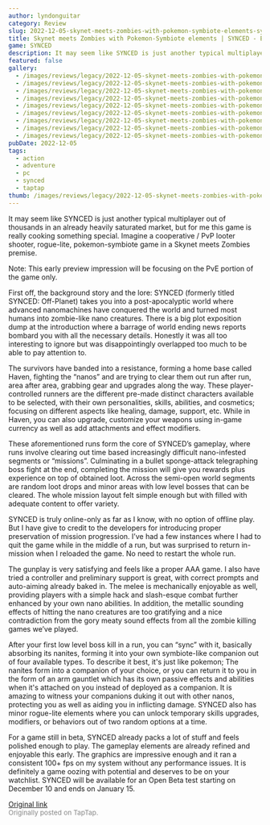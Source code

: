```yaml
---
author: lyndonguitar
category: Review
slug: 2022-12-05-skynet-meets-zombies-with-pokemon-symbiote-elements-synced-early-preview-impressions
title: Skynet meets Zombies with Pokemon-Symbiote elements | SYNCED - Early Preview Impressions
game: SYNCED
description: It may seem like SYNCED is just another typical multiplayer out of thousands in an already heavily saturated market, but for me this game is really cooking something special. Imagine a cooperative / PvP looter shooter, rogue-lite, pokemon-symbiote game in a Skynet meets Zombies premise.
featured: false
gallery:
  - /images/reviews/legacy/2022-12-05-skynet-meets-zombies-with-pokemon-symbiote-elements--synced---early-preview-impressions-0.avif
  - /images/reviews/legacy/2022-12-05-skynet-meets-zombies-with-pokemon-symbiote-elements--synced---early-preview-impressions-1.avif
  - /images/reviews/legacy/2022-12-05-skynet-meets-zombies-with-pokemon-symbiote-elements--synced---early-preview-impressions-2.avif
  - /images/reviews/legacy/2022-12-05-skynet-meets-zombies-with-pokemon-symbiote-elements--synced---early-preview-impressions-3.avif
  - /images/reviews/legacy/2022-12-05-skynet-meets-zombies-with-pokemon-symbiote-elements--synced---early-preview-impressions-4.avif
  - /images/reviews/legacy/2022-12-05-skynet-meets-zombies-with-pokemon-symbiote-elements--synced---early-preview-impressions-5.avif
  - /images/reviews/legacy/2022-12-05-skynet-meets-zombies-with-pokemon-symbiote-elements--synced---early-preview-impressions-6.avif
  - /images/reviews/legacy/2022-12-05-skynet-meets-zombies-with-pokemon-symbiote-elements--synced---early-preview-impressions-7.avif
  - /images/reviews/legacy/2022-12-05-skynet-meets-zombies-with-pokemon-symbiote-elements--synced---early-preview-impressions-8.avif
pubDate: 2022-12-05
tags:
  - action
  - adventure
  - pc
  - synced
  - taptap
thumb: /images/reviews/legacy/2022-12-05-skynet-meets-zombies-with-pokemon-symbiote-elements--synced---early-preview-impressions-0.avif
---
```


It may seem like SYNCED is just another typical multiplayer out of thousands in an already heavily saturated market, but for me this game is really cooking something special. Imagine a cooperative / PvP looter shooter, rogue-lite, pokemon-symbiote game in a Skynet meets Zombies premise.

Note: This early preview impression will be focusing on the PvE portion of the game only.

First off, the background story and the lore: SYNCED (formerly titled SYNCED: Off-Planet) takes you into a post-apocalyptic world where advanced nanomachines have conquered the world and turned most humans into zombie-like nano creatures. There is a big plot exposition dump at the introduction where a barrage of world ending news reports bombard you with all the necessary details. Honestly it was all too interesting to ignore but was disappointingly overlapped too much to be able to pay attention to.

The survivors have banded into a resistance, forming a home base called Haven, fighting the “nanos” and are trying to clear them out run after run, area after area, grabbing gear and upgrades along the way. These player-controlled runners are the different pre-made distinct characters available to be selected, with their own personalities, skills, abilities, and cosmetics; focusing on different aspects like healing, damage, support, etc. While in Haven, you can also upgrade, customize your weapons using in-game currency as well as add attachments and effect modifiers.

These aforementioned runs form the core of SYNCED’s gameplay, where runs involve clearing out time based increasingly difficult nano-infested segments or “missions”. Culminating in a bullet sponge-attack telegraphing boss fight at the end, completing the mission will give you rewards plus experience on top of obtained loot. Across the semi-open world segments are random loot drops and minor areas with low level bosses that can be cleared. The whole mission layout felt simple enough but with filled with adequate content to offer variety.

SYNCED is truly online-only as far as I know, with no option of offline play. But I have give to credit to the developers for introducing proper preservation of mission progression. I’ve had a few instances where I had to quit the game while in the middle of a run, but was surprised to return in-mission when I reloaded the game. No need to restart the whole run.

The gunplay is very satisfying and feels like a proper AAA game. I also have tried a controller and preliminary support is great, with correct prompts and auto-aiming already baked in. The melee is mechanically enjoyable as well, providing players with a simple hack and slash-esque combat further enhanced by your own nano abilities. In addition, the metallic sounding effects of hitting the nano creatures are too gratifying and a nice contradiction from the gory meaty sound effects from all the zombie killing games we’ve played.

After your first low level boss kill in a run, you can “sync” with it, basically absorbing its nanites, forming it into your own symbiote-like companion out of four available types. To describe it best, it's just like pokemon; The nanites form into a companion of your choice, or you can return it to you in the form of an arm gauntlet which has its own passive effects and abilities when it's attached on you instead of deployed as a companion. It is amazing to witness your companions duking it out with other nanos, protecting you as well as aiding you in inflicting damage. SYNCED also has minor rogue-lite elements where you can unlock temporary skills upgrades, modifiers, or behaviors out of two random options at a time.

For a game still in beta, SYNCED already packs a lot of stuff and feels polished enough to play. The gameplay elements are already refined and enjoyable this early. The graphics are impressive enough and it ran a consistent 100+ fps on my system without any performance issues. It is definitely a game oozing with potential and deserves to be on your watchlist. SYNCED will be available for an Open Beta test starting on December 10 and ends on January 15.

[Original link](https://www.taptap.io/post/3577580)<br><span style="font-size: 0.95em; color: #888;">Originally posted on TapTap.</span>